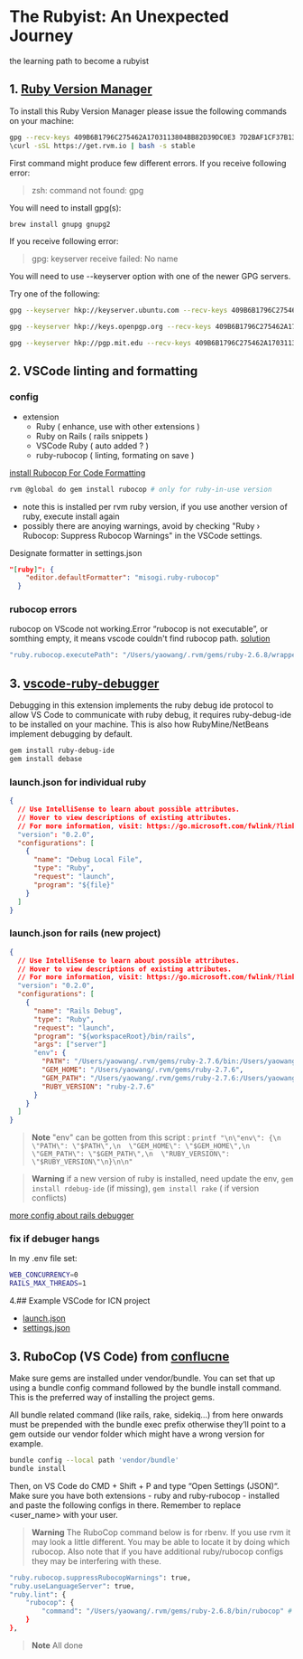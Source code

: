 # The Rubyist: An Unexpected Journey
the learning path to become a rubyist

## 1. [Ruby Version Manager](https://rvm.io/)
To install this Ruby Version Manager please issue the following commands on your machine:
```bash
gpg --recv-keys 409B6B1796C275462A1703113804BB82D39DC0E3 7D2BAF1CF37B13E2069D6956105BD0E739499BDB
\curl -sSL https://get.rvm.io | bash -s stable
```
First command might produce few different errors. If you receive following error:

> zsh: command not found: gpg

You will need to install gpg(s):
```sh
brew install gnupg gnupg2
```

If you receive following error:

> gpg: keyserver receive failed: No name

You will need to use --keyserver option with one of the newer GPG servers. 

Try one of the following:
```sh
gpg --keyserver hkp://keyserver.ubuntu.com --recv-keys 409B6B1796C275462A1703113804BB82D39DC0E3 7D2BAF1CF37B13E2069D6956105BD0E739499BDB

gpg --keyserver hkp://keys.openpgp.org --recv-keys 409B6B1796C275462A1703113804BB82D39DC0E3 7D2BAF1CF37B13E2069D6956105BD0E739499BDB

gpg --keyserver hkp://pgp.mit.edu --recv-keys 409B6B1796C275462A1703113804BB82D39DC0E3 7D2BAF1CF37B13E2069D6956105BD0E739499BDB
```


## 2. VSCode linting and formatting
### config
- extension
  - Ruby ( enhance, use with other extensions )
  - Ruby on Rails ( rails snippets )
  - VSCode Ruby ( auto added ? )
  - ruby-rubocop ( linting, formating on save )

[install Rubocop For Code Formatting](https://deanin.com/blog/configure-visual-studio-code-for-ruby-on-rails-6-with-this-quick-guide/)

```sh
rvm @global do gem install rubocop # only for ruby-in-use version
```
 - note this is installed per rvm ruby version, if you use another version of ruby, execute install again 
 - possibly there are anoying warnings, avoid by checking "Ruby › Rubocop: Suppress Rubocop Warnings" in the VSCode settings.

Designate formatter in settings.json
```json
"[ruby]": {
    "editor.defaultFormatter": "misogi.ruby-rubocop"
  }
```

### rubocop errors
rubocop on VScode not working.Error “rubocop is not executable”, or somthing empty, it means vscode couldn't find rubocop path. [solution](https://www.lynnbright.com/vs-code-rubocop-ruby_executable_hooks-no-such-file-or-directory/)
```sh
"ruby.rubocop.executePath": "/Users/yaowang/.rvm/gems/ruby-2.6.8/wrappers/",
```

## 3. [vscode-ruby-debugger](https://github.com/rubyide/vscode-ruby/blob/main/docs/debugger.md)
Debugging in this extension implements the ruby debug ide protocol to allow VS Code to communicate with ruby debug, it requires ruby-debug-ide to be installed on your machine. This is also how RubyMine/NetBeans implement debugging by default.
```sh
gem install ruby-debug-ide
gem install debase
```



### launch.json for individual ruby
```json
{
  // Use IntelliSense to learn about possible attributes.
  // Hover to view descriptions of existing attributes.
  // For more information, visit: https://go.microsoft.com/fwlink/?linkid=830387
  "version": "0.2.0",
  "configurations": [
    {
      "name": "Debug Local File",
      "type": "Ruby",
      "request": "launch",
      "program": "${file}"
    }
  ]
}
```
### launch.json for rails (new project)
```json
{
  // Use IntelliSense to learn about possible attributes.
  // Hover to view descriptions of existing attributes.
  // For more information, visit: https://go.microsoft.com/fwlink/?linkid=830387
  "version": "0.2.0",
  "configurations": [
    {
      "name": "Rails Debug",
      "type": "Ruby",
      "request": "launch",
      "program": "${workspaceRoot}/bin/rails",
      "args": ["server"]
      "env": {
        "PATH": "/Users/yaowang/.rvm/gems/ruby-2.7.6/bin:/Users/yaowang/.rvm/gems/ruby-2.7.6@global/bin:/Users/yaowang/.rvm/rubies/ruby-2.7.6/bin:/Users/yaowang/.rvm/bin:/Users/yaowang/.nvm/versions/node/v16.15.0/bin:/usr/local/bin:/usr/bin:/bin:/usr/sbin:/sbin:/Users/yaowang/.nvm/versions/node/v16.15.0/bin:/Users/yaowang/.cargo/bin",
        "GEM_HOME": "/Users/yaowang/.rvm/gems/ruby-2.7.6",
        "GEM_PATH": "/Users/yaowang/.rvm/gems/ruby-2.7.6:/Users/yaowang/.rvm/gems/ruby-2.7.6@global",
        "RUBY_VERSION": "ruby-2.7.6"
      }
    }
  ]
}
```
> **Note**
> "env" can be gotten from this script : `printf "\n\"env\": {\n  \"PATH\": \"$PATH\",\n  \"GEM_HOME\": \"$GEM_HOME\",\n  \"GEM_PATH\": \"$GEM_PATH\",\n  \"RUBY_VERSION\": \"$RUBY_VERSION\"\n}\n\n"`

> **Warning**
> if a new version of ruby is installed, need update the env, `gem install rdebug-ide` (if missing), `gem install rake` ( if version conflicts)


[more config about rails debugger](https://rahul-arora.medium.com/debugging-ruby-on-rails-server-in-vs-code-819b45113e78)

### fix if debuger hangs
In my .env file set:
```sh
WEB_CONCURRENCY=0
RAILS_MAX_THREADS=1
```

4.## Example VSCode for ICN project
- [launch.json](vscode_config/launch.json)
- [settings.json](vscode_config/settings.json)

## 3. RuboCop (VS Code) from [conflucne](https://icapitalnetwork.atlassian.net/wiki/spaces/IR/pages/2531131477/RuboCop+VS+Code)
Make sure gems are installed under vendor/bundle. You can set that up using a bundle config command followed by the bundle install command. This is the preferred way of installing the project gems.

All bundle related command (like rails, rake, sidekiq…) from here onwards must be prepended with the bundle exec prefix otherwise they’ll point to a gem outside our vendor folder which might have a wrong version for example.

```sh
bundle config --local path 'vendor/bundle'
bundle install
```
Then, on VS Code do CMD + Shift + P and type “Open Settings (JSON)“. Make sure you have both extensions - ruby and ruby-rubocop - installed and paste the following configs in there. Remember to replace <user_name> with your user.

> **Warning**
> The RuboCop command below is for rbenv. If you use rvm it may look a little different. You may be able to locate it by doing which rubocop. Also note that if you have additional ruby/rubocop configs they may be interfering with these.
```sh
"ruby.rubocop.suppressRubocopWarnings": true,
"ruby.useLanguageServer": true,
"ruby.lint": {
    "rubocop": {
        "command": "/Users/yaowang/.rvm/gems/ruby-2.6.8/bin/rubocop" # here already changed to rvm
    }
},
```
> **Note**
> All done

